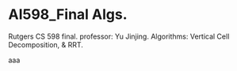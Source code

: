 # AI598_Final Algs.
Rutgers CS 598 final. professor: Yu Jinjing. Algorithms: Vertical Cell Decomposition, &amp; RRT.

aaa












